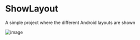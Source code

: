 # ShowLayout
A simple project where the different Android layouts are shown

![image](https://user-images.githubusercontent.com/61621806/192509402-64be543d-1c9c-43c9-a832-a1dbcdbac3b1.png)
